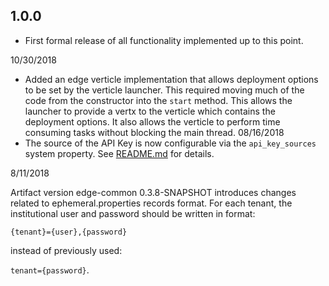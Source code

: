 ## 1.0.0
 * First formal release of all functionality implemented up to this point.

10/30/2018
 - Added an edge verticle implementation that allows deployment options to be
   set by the verticle launcher. This required moving much of the code from
   the constructor into the `start` method. This allows the launcher to provide
   a vertx to the verticle which contains the deployment options. It also allows
   the verticle to perform time consuming tasks without blocking the main
   thread.
08/16/2018
 - The source of the API Key is now configurable via the `api_key_sources` system property.  See [README.md](README.md) for details.

8/11/2018

Artifact version edge-common 0.3.8-SNAPSHOT introduces changes related to ephemeral.properties records format.
For each tenant, the institutional user and password should be written in format:

`{tenant}={user},{password}`

instead of previously used:

`tenant={password}`.

